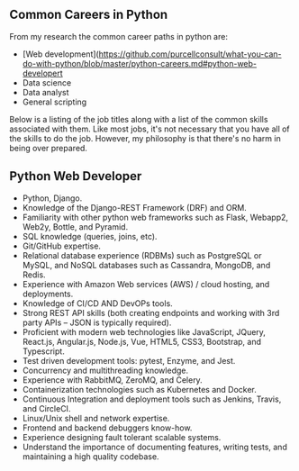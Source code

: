 ## Common Careers in Python

From my research the common career paths in python are:

-	[Web development](https://github.com/purcellconsult/what-you-can-do-with-python/blob/master/python-careers.md#python-web-developert
-	Data science
-	Data analyst
-	General scripting 

Below is a listing of the job titles along with a list of the common skills associated with them. Like most jobs, it's
not necessary that you have all of the skills to do the job. However, my philosophy is that there's no harm in being over prepared. 

## Python Web Developer 

- Python, Django. 
- Knowledge of the Django-REST Framework (DRF) and ORM.
- Familiarity with other python web frameworks such as Flask, Webapp2, Web2y, Bottle, and Pyramid. 
- SQL knowledge (queries, joins, etc). 
- Git/GitHub expertise. 
- Relational database experience (RDBMs) such as PostgreSQL or MySQL, and NoSQL databases such as Cassandra, MongoDB, and Redis.
- Experience with Amazon Web services (AWS) / cloud hosting, and deployments.  
- Knowledge of CI/CD AND DevOPs tools. 
- Strong REST API skills (both creating endpoints and working with 3rd party APIs – JSON is typically required). 
- Proficient with modern web technologies like JavaScript, JQuery, React.js, Angular.js, Node.js, Vue, HTML5, CSS3, Bootstrap, and Typescript. 
- Test driven development tools: pytest, Enzyme, and Jest. 
- Concurrency and multithreading knowledge. 
- Experience with RabbitMQ, ZeroMQ, and Celery. 
- Containerization technologies such as Kubernetes and Docker. 
- Continuous Integration and deployment tools such as Jenkins, Travis, and CircleCI. 
- Linux/Unix shell and network expertise. 
- Frontend and backend debuggers know-how. 
- Experience designing fault tolerant scalable systems.
- Understand the importance of documenting features, writing tests, and maintaining a high quality codebase.
